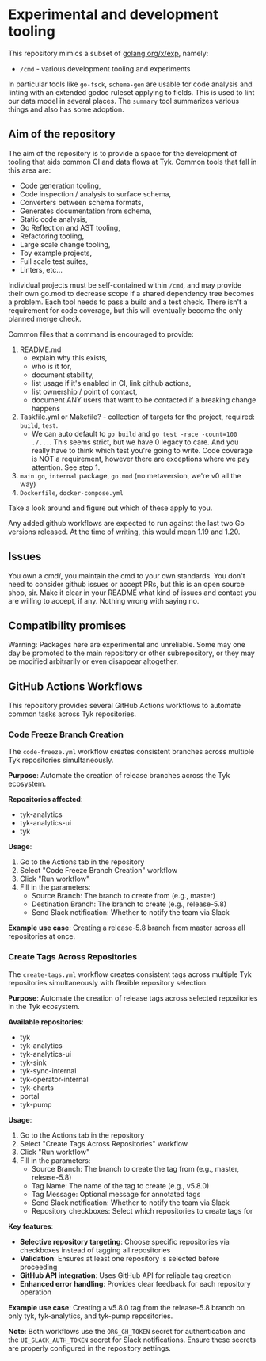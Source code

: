 # Experimental and development tooling

This repository mimics a subset of
[golang.org/x/exp](https://pkg.go.dev/golang.org/x/exp), namely:

- `/cmd` - various development tooling and experiments

In particular tools like `go-fsck`, `schema-gen` are usable for code
analysis and linting with an extended godoc ruleset applying to fields.
This is used to lint our data model in several places. The `summary` tool
summarizes various things and also has some adoption.

## Aim of the repository

The aim of the repository is to provide a space for the development of tooling
that aids common CI and data flows at Tyk. Common tools that fall in this area are:

- Code generation tooling,
- Code inspection / analysis to surface schema,
- Converters between schema formats,
- Generates documentation from schema,
- Static code analysis,
- Go Reflection and AST tooling,
- Refactoring tooling,
- Large scale change tooling,
- Toy example projects,
- Full scale test suites,
- Linters, etc...

Individual projects must be self-contained within `/cmd`, and may provide
their own go.mod to decrease scope if a shared dependency tree becomes a
problem. Each tool needs to pass a build and a test check. There isn't a
requirement for code coverage, but this will eventually become the only
planned merge check.

Common files that a command is encouraged to provide:

1. README.md
    - explain why this exists,
    - who is it for,
    - document stability,
    - list usage if it's enabled in CI, link github actions,
    - list ownership / point of contact,
    - document ANY users that want to be contacted if a breaking change happens
2. Taskfile.yml or Makefile? - collection of targets for the project, required: `build`, `test`.
    - We can auto default to `go build` and `go test -race -count=100 ./...`.
      This seems strict, but we have 0 legacy to care. And you really have to
      think which test you're going to write. Code coverage is NOT a requirement,
      however there are exceptions where we pay attention. See step 1.
3. `main.go`, `internal` package, `go.mod` (no metaversion, we're v0 all the way)
4. `Dockerfile`, `docker-compose.yml`

Take a look around and figure out which of these apply to you.

Any added github workflows are expected to run against the last two Go
versions released. At the time of writing, this would mean 1.19 and 1.20.

## Issues

You own a cmd/, you maintain the cmd to your own standards. You don't
need to consider github issues or accept PRs, but this is an open source
shop, sir. Make it clear in your README what kind of issues and contact
you are willing to accept, if any. Nothing wrong with saying no.

## Compatibility promises

Warning: Packages here are experimental and unreliable. Some may one day
be promoted to the main repository or other subrepository, or they may be
modified arbitrarily or even disappear altogether.

## GitHub Actions Workflows

This repository provides several GitHub Actions workflows to automate common tasks across Tyk repositories.

### Code Freeze Branch Creation

The `code-freeze.yml` workflow creates consistent branches across multiple Tyk repositories simultaneously.

**Purpose**: Automate the creation of release branches across the Tyk ecosystem.

**Repositories affected**:
- tyk-analytics
- tyk-analytics-ui
- tyk

**Usage**:
1. Go to the Actions tab in the repository
2. Select "Code Freeze Branch Creation" workflow
3. Click "Run workflow"
4. Fill in the parameters:
   - Source Branch: The branch to create from (e.g., master)
   - Destination Branch: The branch to create (e.g., release-5.8)
   - Send Slack notification: Whether to notify the team via Slack

**Example use case**: Creating a release-5.8 branch from master across all repositories at once.

### Create Tags Across Repositories

The `create-tags.yml` workflow creates consistent tags across multiple Tyk repositories simultaneously with flexible repository selection.

**Purpose**: Automate the creation of release tags across selected repositories in the Tyk ecosystem.

**Available repositories**:
- tyk
- tyk-analytics
- tyk-analytics-ui
- tyk-sink
- tyk-sync-internal
- tyk-operator-internal
- tyk-charts
- portal
- tyk-pump

**Usage**:
1. Go to the Actions tab in the repository
2. Select "Create Tags Across Repositories" workflow
3. Click "Run workflow"
4. Fill in the parameters:
   - Source Branch: The branch to create the tag from (e.g., master, release-5.8)
   - Tag Name: The name of the tag to create (e.g., v5.8.0)
   - Tag Message: Optional message for annotated tags
   - Send Slack notification: Whether to notify the team via Slack
   - Repository checkboxes: Select which repositories to create tags for

**Key features**:
- **Selective repository targeting**: Choose specific repositories via checkboxes instead of tagging all repositories
- **Validation**: Ensures at least one repository is selected before proceeding
- **GitHub API integration**: Uses GitHub API for reliable tag creation
- **Enhanced error handling**: Provides clear feedback for each repository operation

**Example use case**: Creating a v5.8.0 tag from the release-5.8 branch on only tyk, tyk-analytics, and tyk-pump repositories.

**Note**: Both workflows use the `ORG_GH_TOKEN` secret for authentication and the `UI_SLACK_AUTH_TOKEN` secret for Slack notifications. Ensure these secrets are properly configured in the repository settings.